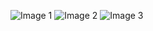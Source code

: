 ![Image 1](https://w.wallhaven.cc/full/ym/wallhaven-ym1wp7.jpg)
![Image 2](https://w.wallhaven.cc/full/ox/wallhaven-oxzk8m.jpg)
![Image 3](https://w.wallhaven.cc/full/6k/wallhaven-6k8kkx.jpg)
